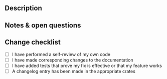 ## Description

<!--
Please write a summary of your changes and why you made them.
This section will appear as the commit message after merging.
Please craft it accordingly.
For a quick primer on good commit mesages, check out this blog post: https://cbea.ms/git-commit/

Please include any relevant issues in here, for example:

Related https://github.com/libp2p/rust-libp2p/issues/ABCD.
Fixes https://github.com/libp2p/rust-libp2p/issues/XYZ.
-->

## Notes & open questions

<!--
Any notes, remarks or open questions you have to make about the PR which don't need to go into the final commit message.
-->

## Change checklist

<!-- Please add a Changelog entry in the appropriate crates and bump the crate versions if needed. See <https://github.com/libp2p/rust-libp2p/blob/master/docs/release.md#development-between-releases>-->

- [ ] I have performed a self-review of my own code
- [ ] I have made corresponding changes to the documentation
- [ ] I have added tests that prove my fix is effective or that my feature works
- [ ] A changelog entry has been made in the appropriate crates

